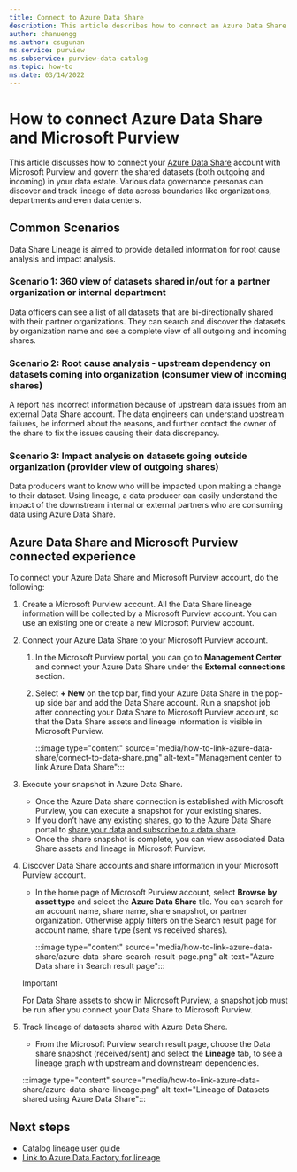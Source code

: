```yaml
---
title: Connect to Azure Data Share
description: This article describes how to connect an Azure Data Share account with Microsoft Purview to search assets and track data lineage.
author: chanuengg
ms.author: csugunan
ms.service: purview
ms.subservice: purview-data-catalog
ms.topic: how-to
ms.date: 03/14/2022
---
```

# How to connect Azure Data Share and Microsoft Purview

This article discusses how to connect your [Azure Data Share](../data-share/overview.md) account with Microsoft Purview and govern the shared datasets (both outgoing and incoming) in your data estate. Various data governance personas can discover and track lineage of data across boundaries like organizations, departments and even data centers.

## Common Scenarios

Data Share Lineage is aimed to provide detailed information for root cause analysis and impact analysis.

### Scenario 1: 360 view of datasets shared in/out for a partner organization or internal department

Data officers can see a list of all datasets that are bi-directionally shared with their partner organizations. They can search and discover the datasets by organization name and see a complete view of all outgoing and incoming shares.

### Scenario 2: Root cause analysis - upstream dependency on datasets coming into organization (consumer view of incoming shares)

A report has incorrect information because of upstream data issues from an external Data Share account. The data engineers can understand upstream failures, be informed about the reasons, and further contact the owner of the share to fix the issues causing their data discrepancy.

### Scenario 3: Impact analysis on datasets going outside organization (provider view of outgoing shares)

Data producers want to know who will be impacted upon making a change to their dataset. Using lineage, a data producer can easily understand the impact of the downstream internal or external partners who are consuming data using Azure Data Share.

## Azure Data Share and Microsoft Purview connected experience

To connect your Azure Data Share and Microsoft Purview account, do the following:

1. Create a Microsoft Purview account. All the Data Share lineage information will be collected by a Microsoft Purview account. You can use an existing one or create a new Microsoft Purview account.

1. Connect your Azure Data Share to your Microsoft Purview account.

    1. In the Microsoft Purview portal, you can go to **Management Center** and connect your Azure Data Share under the **External connections** section.
    1. Select **+ New** on the top bar, find your Azure Data Share in the pop-up side bar and add the Data Share account. Run a snapshot job after connecting your Data Share to Microsoft Purview account, so that the Data Share assets and lineage information is visible in Microsoft Purview.

       :::image type="content" source="media/how-to-link-azure-data-share/connect-to-data-share.png" alt-text="Management center to link Azure Data Share":::

1. Execute your snapshot in Azure Data Share.

    - Once the Azure Data share connection is established with Microsoft Purview, you can execute a snapshot for your existing shares. 
    - If you don’t have any existing shares, go to the Azure Data Share portal to [share your data](../data-share/share-your-data.md) [and subscribe to a data share](../data-share/subscribe-to-data-share.md).
    - Once the share snapshot is complete, you can view associated Data Share assets and lineage in Microsoft Purview.

1. Discover Data Share accounts and share information in your Microsoft Purview account.

    - In the home page of Microsoft Purview account, select **Browse by asset type** and select the **Azure Data Share** tile. You can search for an account name, share name, share snapshot, or partner organization. Otherwise apply filters on the Search result page for account name, share type (sent vs received shares).

       :::image type="content" source="media/how-to-link-azure-data-share/azure-data-share-search-result-page.png" alt-text="Azure Data share in Search result page":::

    >[!Important]
    >For Data Share assets to show in Microsoft Purview, a snapshot job must be run after you connect your Data Share to Microsoft Purview.

1. Track lineage of datasets shared with Azure Data Share.

    - From the Microsoft Purview search result page, choose the Data share snapshot (received/sent) and select the **Lineage** tab, to see a lineage graph with upstream and downstream dependencies.

    :::image type="content" source="media/how-to-link-azure-data-share/azure-data-share-lineage.png" alt-text="Lineage of Datasets shared using Azure Data Share":::

## Next steps

- [Catalog lineage user guide](catalog-lineage-user-guide.md)
- [Link to Azure Data Factory for lineage](how-to-link-azure-data-factory.md)
